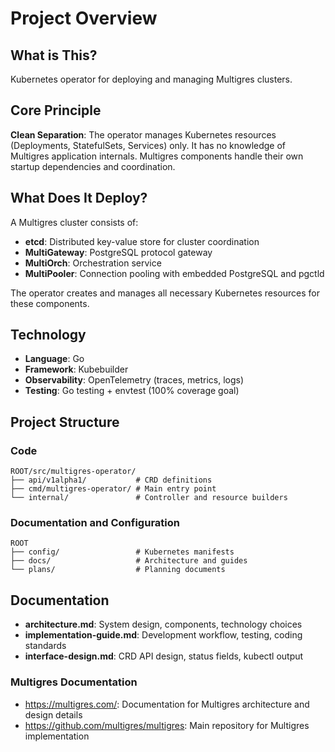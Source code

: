 # Project Overview

## What is This?

Kubernetes operator for deploying and managing Multigres clusters.

## Core Principle

**Clean Separation**: The operator manages Kubernetes resources (Deployments, StatefulSets, Services) only. It has no knowledge of Multigres application internals. Multigres components handle their own startup dependencies and coordination.

## What Does It Deploy?

A Multigres cluster consists of:
- **etcd**: Distributed key-value store for cluster coordination
- **MultiGateway**: PostgreSQL protocol gateway
- **MultiOrch**: Orchestration service
- **MultiPooler**: Connection pooling with embedded PostgreSQL and pgctld

The operator creates and manages all necessary Kubernetes resources for these components.

## Technology

- **Language**: Go
- **Framework**: Kubebuilder
- **Observability**: OpenTelemetry (traces, metrics, logs)
- **Testing**: Go testing + envtest (100% coverage goal)

## Project Structure

### Code

```
ROOT/src/multigres-operator/
├── api/v1alpha1/           # CRD definitions
├── cmd/multigres-operator/ # Main entry point
└── internal/               # Controller and resource builders
```

### Documentation and Configuration

```
ROOT
├── config/                 # Kubernetes manifests
├── docs/                   # Architecture and guides
└── plans/                  # Planning documents
```

## Documentation

- **architecture.md**: System design, components, technology choices
- **implementation-guide.md**: Development workflow, testing, coding standards
- **interface-design.md**: CRD API design, status fields, kubectl output

### Multigres Documentation

- https://multigres.com/: Documentation for Multigres architecture and design details
- https://github.com/multigres/multigres: Main repository for Multigres implementation
